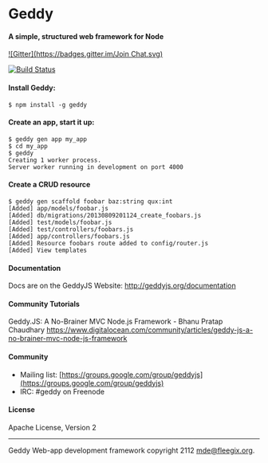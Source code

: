 # Geddy
#### A simple, structured web framework for Node
[![Gitter](https://badges.gitter.im/Join Chat.svg)](https://gitter.im/geddy/geddy?utm_source=badge&utm_medium=badge&utm_campaign=pr-badge&utm_content=badge)

[![Build Status](https://travis-ci.org/geddy/geddy.png?branch=master)](https://travis-ci.org/geddy/geddy)

#### Install Geddy:

```
$ npm install -g geddy
```

#### Create an app, start it up:

```
$ geddy gen app my_app
$ cd my_app
$ geddy
Creating 1 worker process.
Server worker running in development on port 4000
```

#### Create a CRUD resource

```
$ geddy gen scaffold foobar baz:string qux:int
[Added] app/models/foobar.js
[Added] db/migrations/20130809201124_create_foobars.js
[Added] test/models/foobar.js
[Added] test/controllers/foobars.js
[Added] app/controllers/foobars.js
[Added] Resource foobars route added to config/router.js
[Added] View templates
```

#### Documentation

Docs are on the GeddyJS Website: http://geddyjs.org/documentation

#### Community Tutorials

Geddy.JS: A No-Brainer MVC Node.js Framework - Bhanu Pratap Chaudhary
https://www.digitalocean.com/community/articles/geddy-js-a-no-brainer-mvc-node-js-framework

#### Community

* Mailing list: [https://groups.google.com/group/geddyjs](https://groups.google.com/group/geddyjs)
* IRC: #geddy on Freenode

#### License

Apache License, Version 2

- - -
Geddy Web-app development framework copyright 2112
mde@fleegix.org.

